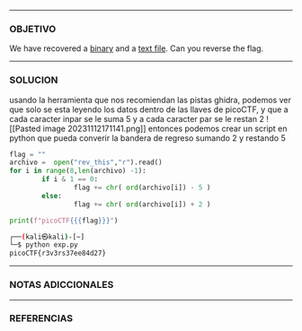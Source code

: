----
### OBJETIVO 
We have recovered a [binary](https://jupiter.challenges.picoctf.org/static/31c9b832d036a10daeef52d8b4290ef0/rev) and a [text file](https://jupiter.challenges.picoctf.org/static/31c9b832d036a10daeef52d8b4290ef0/rev_this). Can you reverse the flag.

---
### SOLUCION
usando la herramienta que nos recomiendan las pistas ghidra, podemos ver que solo se esta leyendo los datos dentro de las llaves de picoCTF, y que a cada caracter inpar se le suma 5 y a cada caracter par se le restan 2
![[Pasted image 20231112171141.png]]
entonces podemos crear un script en python que pueda converir la bandera de regreso sumando 2 y restando 5
``` python
flag = ""
archivo =  open("rev_this","r").read() 
for i in range(8,len(archivo) -1):  
        if i & 1 == 0:
                flag += chr( ord(archivo[i]) - 5 )
        else:   
                flag += chr( ord(archivo[i]) + 2 )

print(f"picoCTF{{{flag}}}")
```

``` bash
┌──(kali㉿kali)-[~]
└─$ python exp.py
picoCTF{r3v3rs37ee84d27}
```


---
### NOTAS ADICCIONALES

---
### REFERENCIAS
